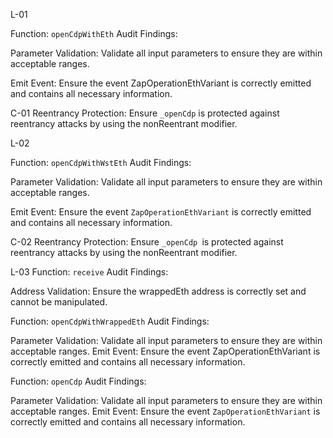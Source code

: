 L-01


Function: `openCdpWithEth`
Audit Findings:

Parameter Validation: Validate all input parameters to ensure they are within acceptable ranges. 

Emit Event: Ensure the event ZapOperationEthVariant is correctly emitted and contains all necessary information.


C-01
Reentrancy Protection: Ensure `_openCdp` is protected against reentrancy attacks by using the nonReentrant modifier. 



L-02

Function: `openCdpWithWstEth`
Audit Findings:

Parameter Validation: Validate all input parameters to ensure they are within acceptable ranges.

Emit Event: Ensure the event `ZapOperationEthVariant` is correctly emitted and contains all necessary information. 


C-02
Reentrancy Protection: Ensure `_openCdp `is protected against reentrancy attacks by using the nonReentrant modifier.




L-03
Function: `receive`
Audit Findings:

Address Validation: Ensure the wrappedEth address is correctly set and cannot be manipulated. 

Function: `openCdpWithWrappedEth`
Audit Findings:


Parameter Validation: Validate all input parameters to ensure they are within acceptable ranges. 
Emit Event: Ensure the event ZapOperationEthVariant is correctly emitted and contains all necessary information. 


Function: `openCdp`
Audit Findings:

Parameter Validation: Validate all input parameters to ensure they are within acceptable ranges.
Emit Event: Ensure the event `ZapOperationEthVariant` is correctly emitted and contains all necessary information.








